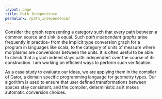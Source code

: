 ```yaml
---
layout: page
title: Path Independence
permalink: /path_independence/
---
```


Consider the graph representing a category such that every path between a common source and sink is equal. 
Such <em>path independent graphs</em> arise frequently in practice- from the implicit type conversion graph for a program in languages like scala, to the category of units of measure where morphisms are conversions between the units.
It is often useful to be able to check that a graph indeed stays path independent over the course of its construction. I am working on efficient ways to perform such verification.

As a case study to evaluate our ideas, we are applying them in the compiler of Gator, a domain specific programming language for geometry types. Our algorithm is used to ensure that user defined transformations between spaces stay consistent, and the compiler, deterministic as it makes automatic conversion choices.